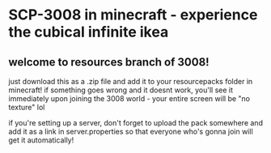 # SCP-3008 in minecraft - experience the cubical infinite ikea
## welcome to resources branch of 3008!
just download this as a .zip file and add it to your resourcepacks folder in minecraft! if something goes wrong and it doesnt work, you'll see it immediately upon joining the 3008 world - your entire screen will be "no texture" lol

if you're setting up a server, don't forget to upload the pack somewhere and add it as a link in server.properties so that everyone who's gonna join will get it automatically!
